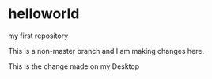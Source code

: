 # helloworld
my first repository

This is a non-master branch and I am making changes here.

This is the change made on my Desktop


